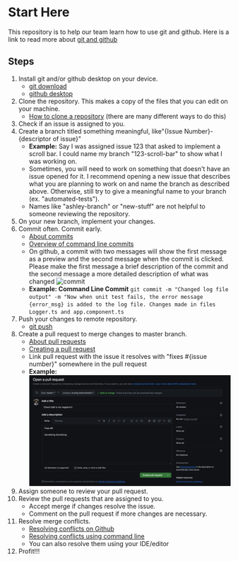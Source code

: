# Start Here
This repository is to help our team learn how to use git and github. Here is a link to read more about [git and github](https://docs.github.com/en/get-started/quickstart/about-github-and-git)

## Steps
1. Install git and/or github desktop on your device.
    * [git download](https://git-scm.com/)
    * [github desktop](https://desktop.github.com/)
2. Clone the repository. This makes a copy of the files that you can edit on your machine.
    * [How to clone a repository](https://docs.github.com/en/repositories/creating-and-managing-repositories/cloning-a-repository) (there are many different ways to do this)
3. Check if an issue is assigned to you.
4. Create a branch titled something meaningful, like"{Issue Number}-{descriptor of issue}"
    * **Example:** Say I was assigned issue 123 that asked to implement a scroll bar. I could name my branch "123-scroll-bar" to show what I was working on.
    * Sometimes, you will need to work on something that doesn't have an issue opened for it. I recommend opening a new issue that describes what you are planning to work on and name the branch as described above. Otherwise, still try to give a meaningful name to your branch (ex. "automated-tests").
    * Names like "ashley-branch" or "new-stuff" are not helpful to someone reviewing the repository.
5. On your new branch, implement your changes.
6. Commit often. Commit early.
    * [About commits](https://docs.github.com/en/pull-requests/committing-changes-to-your-project/creating-and-editing-commits/about-commits)
    * [Overview of command line commits](https://github.com/git-guides/git-commit)
    * On github, a commit with two messages will show the first message as a preview and the second message when the commit is clicked. Please make the first message a brief description of the commit and the second message a more detailed description of what was changed
  ![commit](./imgages/example_commit.png)
    * **Example: Command Line Commit** 
          ```
          git commit -m "Changed log file output" -m "Now when unit test fails, the error message {error_msg} is added to the log file. Changes made in files Logger.ts and app.component.ts
          ```
7. Push your changes to remote repository.
    * [git push](https://github.com/git-guides/git-push)
8. Create a pull request to merge changes to master branch.
    * [About pull requests](https://docs.github.com/en/pull-requests/collaborating-with-pull-requests/proposing-changes-to-your-work-with-pull-requests/about-pull-requests)
    * [Creating a pull request](https://docs.github.com/en/pull-requests/collaborating-with-pull-requests/proposing-changes-to-your-work-with-pull-requests/creating-a-pull-request)
    * Link pull request with the issue it resolves with "fixes #{issue number}" somewhere in the pull request
    *  **Example:**
  ![pull request example](./images/pull_request.png)
9. Assign someone to review your pull request.
10. Review the pull requests that are assigned to you.
    * Accept merge if changes resolve the issue.
    * Comment on the pull request if more changes are necessary.
11. Resolve merge conflicts.
    * [Resolving conflicts on Github](https://docs.github.com/en/pull-requests/collaborating-with-pull-requests/addressing-merge-conflicts/resolving-a-merge-conflict-on-github)
    * [Resolving conflicts using command line](https://docs.github.com/en/pull-requests/collaborating-with-pull-requests/addressing-merge-conflicts/resolving-a-merge-conflict-using-the-command-line)
    * You can also resolve them using your IDE/editor
12. Profit!!!
